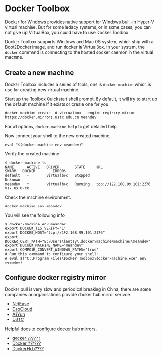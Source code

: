 # Docker Toolbox

Docker for Windows provides native support for Windows built-in Hyper-V virtual machine. But for some ledacy systems, or in some cases, you can not give up VirtualBox, you could have to use Docker Toolbox.

Docker Toolbox supports Windows and Mac OS system, which ship with a Boot2Docker image, and run docker in VirtualBox. In your system, the `docker` command is connecting to the hosted docker daemon in the virtual machine.

## Create a new machine

Docker Toolbox includes a series of tools, one is `docker-machine` which is use for creating new virtual machine.

Start up the Toolbox Quickstart shell prompt. By default, it will try to start up the default machine if it exists or create one for you.

```
docker-machine create -d virtualbox --engine-registry-mirror https://docker.mirrors.ustc.edu.cn meandev 
```

For all options, `docker-machine help` to get detailed help.

Now connect your shell to the new created machine.

```
eval "$(docker-machine env meandev)"
```

Verify the created machine.

```
$ docker-machine ls
NAME      ACTIVE   DRIVER       STATE     URL                         SWARM   DOCKER        ERRORS
default   -        virtualbox   Stopped                                       Unknown
meandev   *        virtualbox   Running   tcp://192.168.99.101:2376           v17.03.0-ce
```

Check the machine environment.

```
docker-machine env meandev
```

You will see the following info.

```
$ docker-machine env meandev
export DOCKER_TLS_VERIFY="1"
export DOCKER_HOST="tcp://192.168.99.101:2376"
export DOCKER_CERT_PATH="E:\Users\hantsy\.docker\machine\machines\meandev"
export DOCKER_MACHINE_NAME="meandev"
export COMPOSE_CONVERT_WINDOWS_PATHS="true"
# Run this command to configure your shell:
# eval $("C:\Program Files\Docker Toolbox\docker-machine.exe" env meandev)
```

## Configure docker registry mirror

Docker pull is very slow and periodical breaking in China, there are some companies or organisations provide docker hub mirror serivce.

* [NetEase][163]
* [DaoCloud][daocloud]
* [AliYun][alicloud]
* [USTC][ustc]

Helpful docs to configure docker hub mirrors.

* [ docker ??????](http://www.datastart.cn/tech/2016/09/28/docker-mirror.html)
* [Docker ??????](https://lug.ustc.edu.cn/wiki/mirrors/help/docker)
* [DockerHub????](https://c.163.com/wiki/index.php?title=DockerHub%E9%95%9C%E5%83%8F%E5%8A%A0%E9%80%9F)

[163]:https://c.163.com/
[daocloud]:https://daocloud.io
[alicloud]:https://aliyuncs.com
[ustc]:https://ustc.edu.cn
